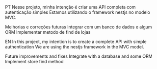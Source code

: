 PT
Nesse projeto, minha intenção é criar uma API completa com autenticação simples
Estamos utilizando o framework nestjs no modelo MVC.

Melhorias e correções futuras
Integrar com um banco de dados e algum ORM 
Implementar metodo de find de lojas


EN
In this project, my intention is to create a complete API with simple authentication
We are using the nestjs framework in the MVC model.

Future improvements and fixes
Integrate with a database and some ORM
Implement store find method